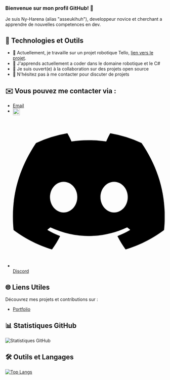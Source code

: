 ### Bienvenue sur mon profil GitHub! 👋

Je suis Ny-Harena (alias "asseukihuh"), developpeur novice et cherchant a apprendre de nouvelles competences en dev.

## 🚀 Technologies et Outils

- 🔭 Actuellement, je travaille sur un projet robotique Tello, [lien vers le projet](https://github.com/asseukihuh/TELLOPYATELIERSCIENTIFIQUE).
- 🌱 J'apprends actuellement a coder dans le domaine robotique et le C#
- 👯 Je suis ouvert(e) à la collaboration sur des projets open source
- 💬 N'hésitez pas à me contacter pour discuter de projets

## ✉️ Vous pouvez me contacter via :

- [Email](mailto:ny.rktv@gmail.com)
- [<img align="left" alt="LinkedIn" width="22px" src="https://simpleicons.org/icons/linkedin.svg" />](https://www.linkedin.com/in/ny-harena-rakotovao-661975296/)
- <svg role="img" viewBox="0 0 24 24" xmlns="http://www.w3.org/2000/svg"><title>Discord</title><path d="M20.317 4.3698a19.7913 19.7913 0 00-4.8851-1.5152.0741.0741 0 00-.0785.0371c-.211.3753-.4447.8648-.6083 1.2495-1.8447-.2762-3.68-.2762-5.4868 0-.1636-.3933-.4058-.8742-.6177-1.2495a.077.077 0 00-.0785-.037 19.7363 19.7363 0 00-4.8852 1.515.0699.0699 0 00-.0321.0277C.5334 9.0458-.319 13.5799.0992 18.0578a.0824.0824 0 00.0312.0561c2.0528 1.5076 4.0413 2.4228 5.9929 3.0294a.0777.0777 0 00.0842-.0276c.4616-.6304.8731-1.2952 1.226-1.9942a.076.076 0 00-.0416-.1057c-.6528-.2476-1.2743-.5495-1.8722-.8923a.077.077 0 01-.0076-.1277c.1258-.0943.2517-.1923.3718-.2914a.0743.0743 0 01.0776-.0105c3.9278 1.7933 8.18 1.7933 12.0614 0a.0739.0739 0 01.0785.0095c.1202.099.246.1981.3728.2924a.077.077 0 01-.0066.1276 12.2986 12.2986 0 01-1.873.8914.0766.0766 0 00-.0407.1067c.3604.698.7719 1.3628 1.225 1.9932a.076.076 0 00.0842.0286c1.961-.6067 3.9495-1.5219 6.0023-3.0294a.077.077 0 00.0313-.0552c.5004-5.177-.8382-9.6739-3.5485-13.6604a.061.061 0 00-.0312-.0286zM8.02 15.3312c-1.1825 0-2.1569-1.0857-2.1569-2.419 0-1.3332.9555-2.4189 2.157-2.4189 1.2108 0 2.1757 1.0952 2.1568 2.419 0 1.3332-.9555 2.4189-2.1569 2.4189zm7.9748 0c-1.1825 0-2.1569-1.0857-2.1569-2.419 0-1.3332.9554-2.4189 2.1569-2.4189 1.2108 0 2.1757 1.0952 2.1568 2.419 0 1.3332-.946 2.4189-2.1568 2.4189Z"/></svg>[Discord](https://discordapp.com/users/351614425125617665)

## 🌐 Liens Utiles

Découvrez mes projets et contributions sur :

- [Portfolio](https://tonportfolio.com)

## 📊 Statistiques GitHub

![Statistiques GitHub](https://github-readme-stats.vercel.app/api?username=asseukihuh&show_icons=true&theme=dark)

## 🛠️ Outils et Langages

[![Top Langs](https://github-readme-stats.vercel.app/api/top-langs/?username=asseukihuh&layout=compact&theme=dark)](https://github.com/asseukihuh)

<!--
**asseukihuh/asseukihuh** is a ✨ _special_ ✨ repository because its `README.md` (this file) appears on your GitHub profile.

Here are some ideas to get you started:

- 🔭 I’m currently working on ...
- 🌱 I’m currently learning ...
- 👯 I’m looking to collaborate on ...
- 🤔 I’m looking for help with ...
- 💬 Ask me about ...
- 📫 How to reach me: ...
- 😄 Pronouns: ...
- ⚡ Fun fact: ...
-->

